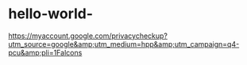 # hello-world-
https://myaccount.google.com/privacycheckup?utm_source=google&amp;utm_medium=hpp&amp;utm_campaign=q4-pcu&amp;pli=1Falcons
